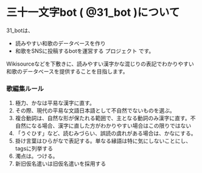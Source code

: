 # 三十一文字bot ( @31_bot )について
31_botは、
* 読みやすい和歌のデータベースを作り
* 和歌をSNSに投稿するbotを運営する
プロジェクト
です。

Wikisourceなどを下敷きに、読みやすい漢字かな混じりの表記でわかりやすい和歌のデータベースを提供することを目指します。

### 歌編集ルール
1. 極力、かなは平易な漢字に直す。
2. その際、現代の平易な文語日本語として不自然でないものを選ぶ。
3. 複合動詞は、自然な形が保たれる範囲で、主となる動詞のみ漢字に直す。不自然になる場合、漢字に直した方がわかりやすい場合はこの限りではない
4. 「うぐひす」など、読むみづらい、誤読の虞れがある場合は、かなにする。
5. 掛け言葉はひらがなで表記する。単なる縁語は特に気にしないことにし、tagsに列挙する
6. 濁点は。つける。
7. 新旧仮名遣いは旧仮名遣いを採用する
